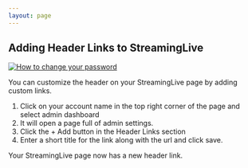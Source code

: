 ```yaml
---
layout: page
---
```


## Adding Header Links to StreamingLive

[![How to change your password](https://i.vimeocdn.com/video/1527045606-7cca82c4580e62d390f29c837f3e340a9740fbd1d419afe972e8ce88ad532e32-d_640)](https://vimeo.com/760359986)

You can customize the header on your StreamingLive page by adding custom links.

1. Click on your account name in the top right corner of the page and select admin dashboard
2. It will open a page full of admin settings.
3. Click the + Add button in the Header Links section
4. Enter a short title for the link along with the url and click save.

Your StreamingLive page now has a new header link.
